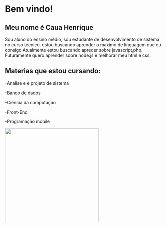 # Bem vindo! 
## Meu nome é Caua Henrique 
Sou aluno do ensino médio, sou estudante de desenvolvimento de sistema no curso tecnico.
estou buscando aprender o maximo de linguagem que eu consigo.Atualmente estou buscando apreder sobre javascript,php. Futuramente quero aprender sobre node.js e melhorar meu html e css.
## Materias que estou cursando:
-Analise e e projeto de sistema

-Banco de dados

-Ciência da computação

-Front-End 

-Programação mobile


<img heigth="50px" src="https://github.com/henriquechd1234/henriquechd1234/assets/159437428/445feb5f-d6ec-4d16-869c-5bed536a425d" width="300px">
